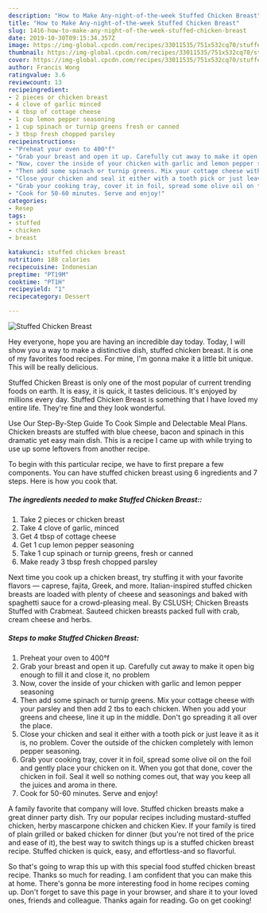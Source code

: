 ```yaml
---
description: "How to Make Any-night-of-the-week Stuffed Chicken Breast"
title: "How to Make Any-night-of-the-week Stuffed Chicken Breast"
slug: 1416-how-to-make-any-night-of-the-week-stuffed-chicken-breast
date: 2019-10-30T09:15:34.357Z
image: https://img-global.cpcdn.com/recipes/33011535/751x532cq70/stuffed-chicken-breast-recipe-main-photo.jpg
thumbnail: https://img-global.cpcdn.com/recipes/33011535/751x532cq70/stuffed-chicken-breast-recipe-main-photo.jpg
cover: https://img-global.cpcdn.com/recipes/33011535/751x532cq70/stuffed-chicken-breast-recipe-main-photo.jpg
author: Francis Wong
ratingvalue: 3.6
reviewcount: 13
recipeingredient:
- 2 pieces or chicken breast
- 4 clove of garlic minced
- 4 tbsp of cottage cheese
- 1 cup lemon pepper seasoning
- 1 cup spinach or turnip greens fresh or canned
- 3 tbsp fresh chopped parsley
recipeinstructions:
- "Preheat your oven to 400°f"
- "Grab your breast and open it up. Carefully cut away to make it open big enough to fill it and close it, no problem"
- "Now, cover the inside of your chicken with garlic and lemon pepper seasoning"
- "Then add some spinach or turnip greens. Mix your cottage cheese with your parsley and then add 2 tbs to each chicken. When you add your greens and cheese, line it up in the middle. Don&#39;t go spreading it all over the place."
- "Close your chicken and seal it either with a tooth pick or just leave it as it is, no problem. Cover the outside of the chicken completely with lemon pepper seasoning."
- "Grab your cooking tray, cover it in foil, spread some olive oil on the foil and gently place your chicken on it. When you got that done, cover the chicken in foil. Seal it well so nothing comes out, that way you keep all the juices and aroma in there."
- "Cook for 50-60 minutes. Serve and enjoy!"
categories:
- Resep
tags:
- stuffed
- chicken
- breast

katakunci: stuffed chicken breast
nutrition: 188 calories
recipecuisine: Indonesian
preptime: "PT19M"
cooktime: "PT1H"
recipeyield: "1"
recipecategory: Dessert

---
```



![Stuffed Chicken Breast](https://img-global.cpcdn.com/recipes/33011535/751x532cq70/stuffed-chicken-breast-recipe-main-photo.jpg)

Hey everyone, hope you are having an incredible day today. Today, I will show you a way to make a distinctive dish, stuffed chicken breast. It is one of my favorites food recipes. For mine, I'm gonna make it a little bit unique. This will be really delicious.

Stuffed Chicken Breast is only one of the most popular of current trending foods on earth. It is easy, it is quick, it tastes delicious. It's enjoyed by millions every day. Stuffed Chicken Breast is something that I have loved my entire life. They're fine and they look wonderful.

Use Our Step-By-Step Guide To Cook Simple and Delectable Meal Plans. Chicken breasts are stuffed with blue cheese, bacon and spinach in this dramatic yet easy main dish. This is a recipe I came up with while trying to use up some leftovers from another recipe.


To begin with this particular recipe, we have to first prepare a few components. You can have stuffed chicken breast using 6 ingredients and 7 steps. Here is how you cook that.

##### The ingredients needed to make Stuffed Chicken Breast::

1. Take 2 pieces or chicken breast
1. Take 4 clove of garlic, minced
1. Get 4 tbsp of cottage cheese
1. Get 1 cup lemon pepper seasoning
1. Take 1 cup spinach or turnip greens, fresh or canned
1. Make ready 3 tbsp fresh chopped parsley


Next time you cook up a chicken breast, try stuffing it with your favorite flavors — caprese, fajita, Greek, and more. Italian-inspired stuffed chicken breasts are loaded with plenty of cheese and seasonings and baked with spaghetti sauce for a crowd-pleasing meal. By CSLUSH; Chicken Breasts Stuffed with Crabmeat. Sauteed chicken breasts packed full with crab, cream cheese and herbs. 

##### Steps to make Stuffed Chicken Breast:

1. Preheat your oven to 400°f
1. Grab your breast and open it up. Carefully cut away to make it open big enough to fill it and close it, no problem
1. Now, cover the inside of your chicken with garlic and lemon pepper seasoning
1. Then add some spinach or turnip greens. Mix your cottage cheese with your parsley and then add 2 tbs to each chicken. When you add your greens and cheese, line it up in the middle. Don&#39;t go spreading it all over the place.
1. Close your chicken and seal it either with a tooth pick or just leave it as it is, no problem. Cover the outside of the chicken completely with lemon pepper seasoning.
1. Grab your cooking tray, cover it in foil, spread some olive oil on the foil and gently place your chicken on it. When you got that done, cover the chicken in foil. Seal it well so nothing comes out, that way you keep all the juices and aroma in there.
1. Cook for 50-60 minutes. Serve and enjoy!


A family favorite that company will love. Stuffed chicken breasts make a great dinner party dish. Try our popular recipes including mustard-stuffed chicken, herby mascarpone chicken and chicken Kiev. If your family is tired of plain grilled or baked chicken for dinner (but you&#39;re not tired of the price and ease of it), the best way to switch things up is a stuffed chicken breast recipe. Stuffed chicken is quick, easy, and effortless-and so flavorful. 

So that's going to wrap this up with this special food stuffed chicken breast recipe. Thanks so much for reading. I am confident that you can make this at home. There's gonna be more interesting food in home recipes coming up. Don't forget to save this page in your browser, and share it to your loved ones, friends and colleague. Thanks again for reading. Go on get cooking!
